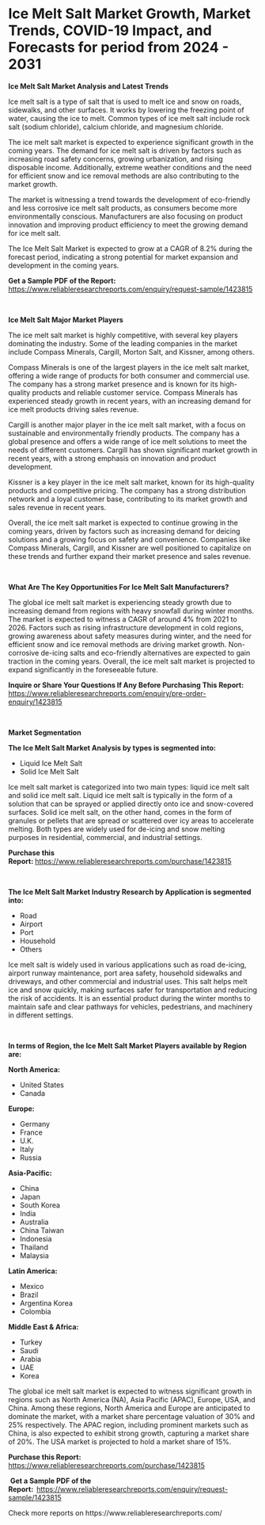 <p><h1>Ice Melt Salt Market Growth, Market Trends, COVID-19 Impact, and Forecasts for period from 2024 - 2031</h1></p><p><strong>Ice Melt Salt Market Analysis and Latest Trends</strong></p>
<p><p>Ice melt salt is a type of salt that is used to melt ice and snow on roads, sidewalks, and other surfaces. It works by lowering the freezing point of water, causing the ice to melt. Common types of ice melt salt include rock salt (sodium chloride), calcium chloride, and magnesium chloride.</p><p>The ice melt salt market is expected to experience significant growth in the coming years. The demand for ice melt salt is driven by factors such as increasing road safety concerns, growing urbanization, and rising disposable income. Additionally, extreme weather conditions and the need for efficient snow and ice removal methods are also contributing to the market growth.</p><p>The market is witnessing a trend towards the development of eco-friendly and less corrosive ice melt salt products, as consumers become more environmentally conscious. Manufacturers are also focusing on product innovation and improving product efficiency to meet the growing demand for ice melt salt.</p><p>The Ice Melt Salt Market is expected to grow at a CAGR of 8.2% during the forecast period, indicating a strong potential for market expansion and development in the coming years.</p></p>
<p><strong>Get a Sample PDF of the Report:&nbsp;</strong> <a href="https://www.reliableresearchreports.com/enquiry/request-sample/1423815">https://www.reliableresearchreports.com/enquiry/request-sample/1423815</a></p>
<p>&nbsp;</p>
<p><strong>Ice Melt Salt Major Market Players</strong></p>
<p><p>The ice melt salt market is highly competitive, with several key players dominating the industry. Some of the leading companies in the market include Compass Minerals, Cargill, Morton Salt, and Kissner, among others.</p><p>Compass Minerals is one of the largest players in the ice melt salt market, offering a wide range of products for both consumer and commercial use. The company has a strong market presence and is known for its high-quality products and reliable customer service. Compass Minerals has experienced steady growth in recent years, with an increasing demand for ice melt products driving sales revenue.</p><p>Cargill is another major player in the ice melt salt market, with a focus on sustainable and environmentally friendly products. The company has a global presence and offers a wide range of ice melt solutions to meet the needs of different customers. Cargill has shown significant market growth in recent years, with a strong emphasis on innovation and product development.</p><p>Kissner is a key player in the ice melt salt market, known for its high-quality products and competitive pricing. The company has a strong distribution network and a loyal customer base, contributing to its market growth and sales revenue in recent years.</p><p>Overall, the ice melt salt market is expected to continue growing in the coming years, driven by factors such as increasing demand for deicing solutions and a growing focus on safety and convenience. Companies like Compass Minerals, Cargill, and Kissner are well positioned to capitalize on these trends and further expand their market presence and sales revenue.</p></p>
<p>&nbsp;</p>
<p><strong>What Are The Key Opportunities For Ice Melt Salt Manufacturers?</strong></p>
<p><p>The global ice melt salt market is experiencing steady growth due to increasing demand from regions with heavy snowfall during winter months. The market is expected to witness a CAGR of around 4% from 2021 to 2026. Factors such as rising infrastructure development in cold regions, growing awareness about safety measures during winter, and the need for efficient snow and ice removal methods are driving market growth. Non-corrosive de-icing salts and eco-friendly alternatives are expected to gain traction in the coming years. Overall, the ice melt salt market is projected to expand significantly in the foreseeable future.</p></p>
<p><strong>Inquire or Share Your Questions If Any Before Purchasing This Report:</strong> <a href="https://www.reliableresearchreports.com/enquiry/pre-order-enquiry/1423815">https://www.reliableresearchreports.com/enquiry/pre-order-enquiry/1423815</a></p>
<p>&nbsp;</p>
<p><strong>Market Segmentation</strong></p>
<p><strong>The Ice Melt Salt Market Analysis by types is segmented into:</strong></p>
<p><ul><li>Liquid Ice Melt Salt</li><li>Solid Ice Melt Salt</li></ul></p>
<p><p>Ice melt salt market is categorized into two main types: liquid ice melt salt and solid ice melt salt. Liquid ice melt salt is typically in the form of a solution that can be sprayed or applied directly onto ice and snow-covered surfaces. Solid ice melt salt, on the other hand, comes in the form of granules or pellets that are spread or scattered over icy areas to accelerate melting. Both types are widely used for de-icing and snow melting purposes in residential, commercial, and industrial settings.</p></p>
<p><strong>Purchase this Report:&nbsp;</strong><a href="https://www.reliableresearchreports.com/purchase/1423815">https://www.reliableresearchreports.com/purchase/1423815</a></p>
<p>&nbsp;</p>
<p><strong>The Ice Melt Salt Market Industry Research by Application is segmented into:</strong></p>
<p><ul><li>Road</li><li>Airport</li><li>Port</li><li>Household</li><li>Others</li></ul></p>
<p><p>Ice melt salt is widely used in various applications such as road de-icing, airport runway maintenance, port area safety, household sidewalks and driveways, and other commercial and industrial uses. This salt helps melt ice and snow quickly, making surfaces safer for transportation and reducing the risk of accidents. It is an essential product during the winter months to maintain safe and clear pathways for vehicles, pedestrians, and machinery in different settings.</p></p>
<p>&nbsp;</p>
<p><strong>In terms of Region, the Ice Melt Salt Market Players available by Region are:</strong></p>
<p>
    <p> <strong> North America: </strong>
        <ul>
            <li>United States</li>
            <li>Canada</li>
        </ul>
        </p> 
    <p> <strong> Europe: </strong>
        <ul>
            <li>Germany</li>
            <li>France</li>
            <li>U.K.</li>
            <li>Italy</li>
            <li>Russia</li>
        </ul>
        </p> 
    <p> <strong> Asia-Pacific: </strong>
        <ul>
            <li>China</li>
            <li>Japan</li>
            <li>South Korea</li>
            <li>India</li>
            <li>Australia</li>
            <li>China Taiwan</li>
            <li>Indonesia</li>
            <li>Thailand</li>
            <li>Malaysia</li>
        </ul>
        </p> 
    <p> <strong> Latin America: </strong>
        <ul>
            <li>Mexico</li>
            <li>Brazil</li>
            <li>Argentina Korea</li>
            <li>Colombia</li>
        </ul>
        </p> 
    <p> <strong> Middle East & Africa: </strong>
        <ul>
            <li>Turkey</li>
            <li>Saudi</li>
            <li>Arabia</li>
            <li>UAE</li>
            <li>Korea</li>
        </ul>
    </p>
    </p>
<p><p>The global ice melt salt market is expected to witness significant growth in regions such as North America (NA), Asia Pacific (APAC), Europe, USA, and China. Among these regions, North America and Europe are anticipated to dominate the market, with a market share percentage valuation of 30% and 25% respectively. The APAC region, including prominent markets such as China, is also expected to exhibit strong growth, capturing a market share of 20%. The USA market is projected to hold a market share of 15%.</p></p>
<p><strong>Purchase this Report: </strong><a href="https://www.reliableresearchreports.com/purchase/1423815">https://www.reliableresearchreports.com/purchase/1423815</a></p>
<p>&nbsp;<strong>Get a Sample PDF of the Report:&nbsp;&nbsp;</strong><a href="https://www.reliableresearchreports.com/enquiry/request-sample/1423815">https://www.reliableresearchreports.com/enquiry/request-sample/1423815</a></p>
<p><strong></strong></p>
<p>Check more reports on https://www.reliableresearchreports.com/</p>